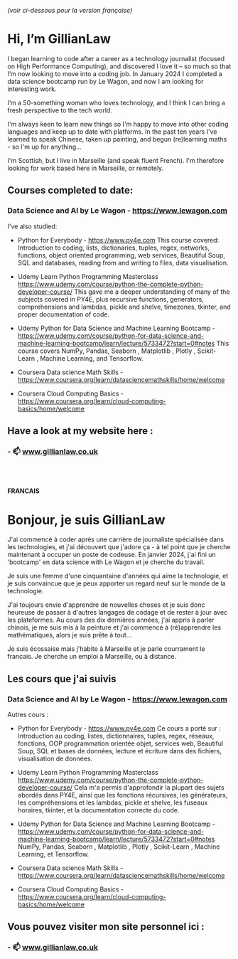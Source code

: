 _(voir ci-dessous pour la version française)_

# Hi, I’m GillianLaw

I began learning to code after a career as a technology journalist (focused on High Performance Computing), and discovered I love it – so much so that I’m now looking to move into a coding job. In January 2024 I completed a data science bootcamp run by Le Wagon, and now I am looking for interesting work.

I’m a 50-something woman who loves technology, and I think I can bring a fresh perspective to the tech world. 

I'm always keen to learn new things so I'm happy to move into other coding languages and keep up to date with platforms. In the past ten years I've learned to speak Chinese, taken up painting, and begun (re)learning maths - so I'm up for anything...

I'm Scottish, but I live in Marseille (and speak fluent French). I'm therefore looking for work based here in Marseille, or remotely. 


## Courses completed to date:

### Data Science and AI by Le Wagon - https://www.lewagon.com

I've also studied:

- Python for Everybody - https://www.py4e.com This course covered: Introduction to coding, lists, dictionaries, tuples, regex, networks, functions, object oriented programming, web services, Beautiful Soup, SQL and databases, reading from and writing to files, data visualisation.

- Udemy Learn Python Programming Masterclass https://www.udemy.com/course/python-the-complete-python-developer-course/  This gave me a deeper understanding of many of the subjects covered in PY4E, plus recursive functions, generators, comprehensions and lambdas, pickle and shelve, timezones, tkinter, and proper documentation of code.

- Udemy Python for Data Science and Machine Learning Bootcamp - https://www.udemy.com/course/python-for-data-science-and-machine-learning-bootcamp/learn/lecture/5733472?start=0#notes This course covers NumPy, Pandas, Seaborn , Matplotlib , Plotly , Scikit-Learn , Machine Learning, and Tensorflow.

- Coursera Data science Math Skills - https://www.coursera.org/learn/datasciencemathskills/home/welcome

- Coursera Cloud Computing Basics - https://www.coursera.org/learn/cloud-computing-basics/home/welcome

## Have a look at my website here :

### - 📫 www.gillianlaw.co.uk

<br>
<br>


**FRANCAIS**

# Bonjour, je suis GillianLaw

J'ai commencé à coder après une carrière de journaliste spécialisée dans les technologies, et j'ai découvert que j'adore ça - à tel point que je cherche maintenant à occuper un poste de codeuse. En janvier 2024, j'ai fini un 'bootcamp' en data science with Le Wagon et je cherche du travail.

Je suis une femme d'une cinquantaine d'années qui aime la technologie, et je suis convaincue que je peux apporter un regard neuf sur le monde de la technologie. 

J'ai toujours envie d'apprendre de nouvelles choses et je suis donc heureuse de passer à d'autres langages de codage et de rester à jour avec les plateformes. Au cours des dix dernières années, j'ai appris à parler chinois, je me suis mis à la peinture et j'ai commencé à (ré)apprendre les mathématiques, alors je suis prête à tout...

Je suis écossaise mais j'habite à Marseille et je parle courrament le francais. Je cherche un emploi à Marseille, ou à distance.

## Les cours que j'ai suivis

### Data Science and AI by Le Wagon - https://www.lewagon.com

Autres cours :

- Python for Everybody - https://www.py4e.com Ce cours a porté sur : Introduction au coding, listes, dictionnaires, tuples, regex, réseaux, fonctions, OOP programmation orientée objet, services web, Beautiful Soup, SQL et bases de données, lecture et écriture dans des fichiers, visualisation de données.

- Udemy Learn Python Programming Masterclass https://www.udemy.com/course/python-the-complete-python-developer-course/  Cela m'a permis d'approfondir la plupart des sujets abordés dans PY4E, ainsi que les fonctions récursives, les générateurs, les compréhensions et les lambdas, pickle et shelve, les fuseaux horaires, tkinter, et la documentation correcte du code.

- Udemy Python for Data Science and Machine Learning Bootcamp - https://www.udemy.com/course/python-for-data-science-and-machine-learning-bootcamp/learn/lecture/5733472?start=0#notes NumPy, Pandas, Seaborn , Matplotlib , Plotly , Scikit-Learn , Machine Learning, et Tensorflow.

- Coursera Data science Math Skills - https://www.coursera.org/learn/datasciencemathskills/home/welcome

- Coursera Cloud Computing Basics - https://www.coursera.org/learn/cloud-computing-basics/home/welcome

## Vous pouvez visiter mon site personnel ici :

### - 📫 www.gillianlaw.co.uk
<!---
GillianLaw/GillianLaw is a ✨ special ✨ repository because its `README.md` (this file) appears on your GitHub profile.
You can click the Preview link to take a look at your changes.
--->
